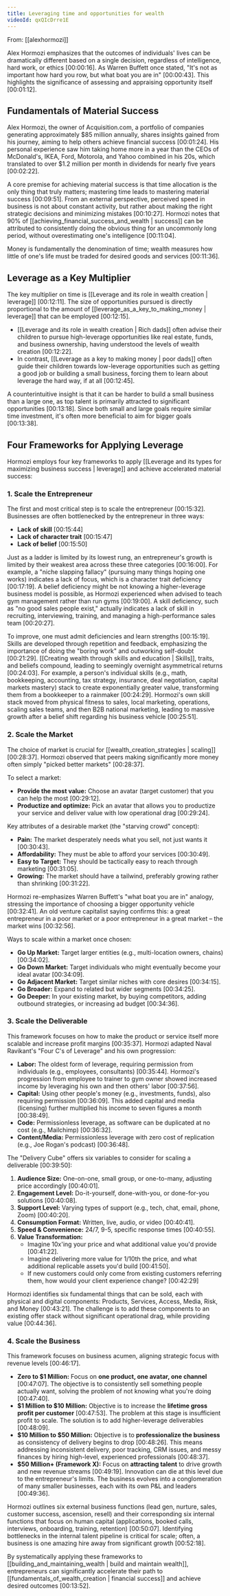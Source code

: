 ```yaml
---
title: Leveraging time and opportunities for wealth
videoId: qxQIcDrre1E
---
```


From: [[alexhormozi]] <br/> 

Alex Hormozi emphasizes that the outcomes of individuals' lives can be dramatically different based on a single decision, regardless of intelligence, hard work, or ethics <a class="yt-timestamp" data-t="00:00:16">[00:00:16]</a>. As Warren Buffett once stated, "It's not as important how hard you row, but what boat you are in" <a class="yt-timestamp" data-t="00:00:43">[00:00:43]</a>. This highlights the significance of assessing and appraising opportunity itself <a class="yt-timestamp" data-t="00:01:12">[00:01:12]</a>.

## Fundamentals of Material Success

Alex Hormozi, the owner of Acquisition.com, a portfolio of companies generating approximately $85 million annually, shares insights gained from his journey, aiming to help others achieve financial success <a class="yt-timestamp" data-t="00:01:24">[00:01:24]</a>. His personal experience saw him taking home more in a year than the CEOs of McDonald's, IKEA, Ford, Motorola, and Yahoo combined in his 20s, which translated to over $1.2 million per month in dividends for nearly five years <a class="yt-timestamp" data-t="00:02:22">[00:02:22]</a>.

A core premise for achieving material success is that time allocation is the only thing that truly matters; mastering time leads to mastering material success <a class="yt-timestamp" data-t="00:09:51">[00:09:51]</a>. From an external perspective, perceived speed in business is not about constant activity, but rather about making the right strategic decisions and minimizing mistakes <a class="yt-timestamp" data-t="00:10:27">[00:10:27]</a>. Hormozi notes that 90% of [[achieving_financial_success_and_wealth | success]] can be attributed to consistently doing the obvious thing for an uncommonly long period, without overestimating one's intelligence <a class="yt-timestamp" data-t="00:11:04">[00:11:04]</a>.

Money is fundamentally the denomination of time; wealth measures how little of one's life must be traded for desired goods and services <a class="yt-timestamp" data-t="00:11:36">[00:11:36]</a>.

## Leverage as a Key Multiplier

The key multiplier on time is [[Leverage and its role in wealth creation | leverage]] <a class="yt-timestamp" data-t="00:12:11">[00:12:11]</a>. The size of opportunities pursued is directly proportional to the amount of [[leverage_as_a_key_to_making_money | leverage]] that can be employed <a class="yt-timestamp" data-t="00:12:15">[00:12:15]</a>.

*   [[Leverage and its role in wealth creation | Rich dads]] often advise their children to pursue high-leverage opportunities like real estate, funds, and business ownership, having understood the levels of wealth creation <a class="yt-timestamp" data-t="00:12:22">[00:12:22]</a>.
*   In contrast, [[Leverage as a key to making money | poor dads]] often guide their children towards low-leverage opportunities such as getting a good job or building a small business, forcing them to learn about leverage the hard way, if at all <a class="yt-timestamp" data-t="00:12:45">[00:12:45]</a>.

A counterintuitive insight is that it can be harder to build a small business than a large one, as top talent is primarily attracted to significant opportunities <a class="yt-timestamp" data-t="00:13:18">[00:13:18]</a>. Since both small and large goals require similar time investment, it's often more beneficial to aim for bigger goals <a class="yt-timestamp" data-t="00:13:38">[00:13:38]</a>.

## Four Frameworks for Applying Leverage

Hormozi employs four key frameworks to apply [[Leverage and its types for maximizing business success | leverage]] and achieve accelerated material success:

### 1. Scale the Entrepreneur

The first and most critical step is to scale the entrepreneur <a class="yt-timestamp" data-t="00:15:32">[00:15:32]</a>. Businesses are often bottlenecked by the entrepreneur in three ways:
*   **Lack of skill** <a class="yt-timestamp" data-t="00:15:44">[00:15:44]</a>
*   **Lack of character trait** <a class="yt-timestamp" data-t="00:15:47">[00:15:47]</a>
*   **Lack of belief** <a class="yt-timestamp" data-t="00:15:50">[00:15:50]</a>

Just as a ladder is limited by its lowest rung, an entrepreneur's growth is limited by their weakest area across these three categories <a class="yt-timestamp" data-t="00:16:00">[00:16:00]</a>. For example, a "niche slapping fallacy" (pursuing many things hoping one works) indicates a lack of focus, which is a character trait deficiency <a class="yt-timestamp" data-t="00:17:19">[00:17:19]</a>. A belief deficiency might be not knowing a higher-leverage business model is possible, as Hormozi experienced when advised to teach gym management rather than run gyms <a class="yt-timestamp" data-t="00:19:00">[00:19:00]</a>. A skill deficiency, such as "no good sales people exist," actually indicates a lack of skill in recruiting, interviewing, training, and managing a high-performance sales team <a class="yt-timestamp" data-t="00:20:27">[00:20:27]</a>.

To improve, one must admit deficiencies and learn strengths <a class="yt-timestamp" data-t="00:15:19">[00:15:19]</a>. Skills are developed through repetition and feedback, emphasizing the importance of doing the "boring work" and outworking self-doubt <a class="yt-timestamp" data-t="00:21:29">[00:21:29]</a>. [[Creating wealth through skills and education | Skills]], traits, and beliefs compound, leading to seemingly overnight asymmetrical returns <a class="yt-timestamp" data-t="00:24:03">[00:24:03]</a>. For example, a person's individual skills (e.g., math, bookkeeping, accounting, tax strategy, insurance, deal negotiation, capital markets mastery) stack to create exponentially greater value, transforming them from a bookkeeper to a rainmaker <a class="yt-timestamp" data-t="00:24:29">[00:24:29]</a>. Hormozi's own skill stack moved from physical fitness to sales, local marketing, operations, scaling sales teams, and then B2B national marketing, leading to massive growth after a belief shift regarding his business vehicle <a class="yt-timestamp" data-t="00:25:51">[00:25:51]</a>.

### 2. Scale the Market

The choice of market is crucial for [[wealth_creation_strategies | scaling]] <a class="yt-timestamp" data-t="00:28:37">[00:28:37]</a>. Hormozi observed that peers making significantly more money often simply "picked better markets" <a class="yt-timestamp" data-t="00:28:37">[00:28:37]</a>.

To select a market:
*   **Provide the most value:** Choose an avatar (target customer) that you can help the most <a class="yt-timestamp" data-t="00:29:12">[00:29:12]</a>.
*   **Productize and optimize:** Pick an avatar that allows you to productize your service and deliver value with low operational drag <a class="yt-timestamp" data-t="00:29:24">[00:29:24]</a>.

Key attributes of a desirable market (the "starving crowd" concept):
*   **Pain:** The market desperately needs what you sell, not just wants it <a class="yt-timestamp" data-t="00:30:43">[00:30:43]</a>.
*   **Affordability:** They must be able to afford your services <a class="yt-timestamp" data-t="00:30:49">[00:30:49]</a>.
*   **Easy to Target:** They should be tactically easy to reach through marketing <a class="yt-timestamp" data-t="00:31:05">[00:31:05]</a>.
*   **Growing:** The market should have a tailwind, preferably growing rather than shrinking <a class="yt-timestamp" data-t="00:31:22">[00:31:22]</a>.

Hormozi re-emphasizes Warren Buffett's "what boat you are in" analogy, stressing the importance of choosing a bigger opportunity vehicle <a class="yt-timestamp" data-t="00:32:41">[00:32:41]</a>. An old venture capitalist saying confirms this: a great entrepreneur in a poor market or a poor entrepreneur in a great market – the market wins <a class="yt-timestamp" data-t="00:32:56">[00:32:56]</a>.

Ways to scale within a market once chosen:
*   **Go Up Market:** Target larger entities (e.g., multi-location owners, chains) <a class="yt-timestamp" data-t="00:34:02">[00:34:02]</a>.
*   **Go Down Market:** Target individuals who might eventually become your ideal avatar <a class="yt-timestamp" data-t="00:34:09">[00:34:09]</a>.
*   **Go Adjacent Market:** Target similar niches with core desires <a class="yt-timestamp" data-t="00:34:15">[00:34:15]</a>.
*   **Go Broader:** Expand to related but wider segments <a class="yt-timestamp" data-t="00:34:25">[00:34:25]</a>.
*   **Go Deeper:** In your existing market, by buying competitors, adding outbound strategies, or increasing ad budget <a class="yt-timestamp" data-t="00:34:36">[00:34:36]</a>.

### 3. Scale the Deliverable

This framework focuses on how to make the product or service itself more scalable and increase profit margins <a class="yt-timestamp" data-t="00:35:37">[00:35:37]</a>. Hormozi adapted Naval Ravikant's "Four C's of Leverage" and his own progression:

*   **Labor:** The oldest form of leverage, requiring permission from individuals (e.g., employees, consultants) <a class="yt-timestamp" data-t="00:35:44">[00:35:44]</a>. Hormozi's progression from employee to trainer to gym owner showed increased income by leveraging his own and then others' labor <a class="yt-timestamp" data-t="00:37:56">[00:37:56]</a>.
*   **Capital:** Using other people's money (e.g., investments, funds), also requiring permission <a class="yt-timestamp" data-t="00:36:09">[00:36:09]</a>. This added capital and media (licensing) further multiplied his income to seven figures a month <a class="yt-timestamp" data-t="00:38:49">[00:38:49]</a>.
*   **Code:** Permissionless leverage, as software can be duplicated at no cost (e.g., Mailchimp) <a class="yt-timestamp" data-t="00:36:32">[00:36:32]</a>.
*   **Content/Media:** Permissionless leverage with zero cost of replication (e.g., Joe Rogan's podcast) <a class="yt-timestamp" data-t="00:36:48">[00:36:48]</a>.

The "Delivery Cube" offers six variables to consider for scaling a deliverable <a class="yt-timestamp" data-t="00:39:50">[00:39:50]</a>:
1.  **Audience Size:** One-on-one, small group, or one-to-many, adjusting price accordingly <a class="yt-timestamp" data-t="00:40:01">[00:40:01]</a>.
2.  **Engagement Level:** Do-it-yourself, done-with-you, or done-for-you solutions <a class="yt-timestamp" data-t="00:40:08">[00:40:08]</a>.
3.  **Support Level:** Varying types of support (e.g., tech, chat, email, phone, Zoom) <a class="yt-timestamp" data-t="00:40:20">[00:40:20]</a>.
4.  **Consumption Format:** Written, live, audio, or video <a class="yt-timestamp" data-t="00:40:41">[00:40:41]</a>.
5.  **Speed & Convenience:** 24/7, 9-5, specific response times <a class="yt-timestamp" data-t="00:40:55">[00:40:55]</a>.
6.  **Value Transformation:**
    *   Imagine 10x'ing your price and what additional value you'd provide <a class="yt-timestamp" data-t="00:41:22">[00:41:22]</a>.
    *   Imagine delivering more value for 1/10th the price, and what additional replicable assets you'd build <a class="yt-timestamp" data-t="00:41:50">[00:41:50]</a>.
    *   If new customers could only come from existing customers referring them, how would your client experience change? <a class="yt-timestamp" data-t="00:42:29">[00:42:29]</a>

Hormozi identifies six fundamental things that can be sold, each with physical and digital components: Products, Services, Access, Media, Risk, and Money <a class="yt-timestamp" data-t="00:43:21">[00:43:21]</a>. The challenge is to add these components to an existing offer stack without significant operational drag, while providing value <a class="yt-timestamp" data-t="00:44:36">[00:44:36]</a>.

### 4. Scale the Business

This framework focuses on business acumen, aligning strategic focus with revenue levels <a class="yt-timestamp" data-t="00:46:17">[00:46:17]</a>.

*   **Zero to $1 Million:** Focus on **one product, one avatar, one channel** <a class="yt-timestamp" data-t="00:47:07">[00:47:07]</a>. The objective is to consistently sell something people actually want, solving the problem of not knowing what you're doing <a class="yt-timestamp" data-t="00:47:40">[00:47:40]</a>.
*   **$1 Million to $10 Million:** Objective is to increase the **lifetime gross profit per customer** <a class="yt-timestamp" data-t="00:47:53">[00:47:53]</a>. The problem at this stage is insufficient profit to scale. The solution is to add higher-leverage deliverables <a class="yt-timestamp" data-t="00:48:09">[00:48:09]</a>.
*   **$10 Million to $50 Million:** Objective is to **professionalize the business** as consistency of delivery begins to drop <a class="yt-timestamp" data-t="00:48:26">[00:48:26]</a>. This means addressing inconsistent delivery, poor tracking, CRM issues, and messy finances by hiring high-level, experienced professionals <a class="yt-timestamp" data-t="00:48:37">[00:48:37]</a>.
*   **$50 Million+ (Framework X):** Focus on **attracting talent** to drive growth and new revenue streams <a class="yt-timestamp" data-t="00:49:19">[00:49:19]</a>. Innovation can die at this level due to the entrepreneur's limits. The business evolves into a conglomeration of many smaller businesses, each with its own P&L and leaders <a class="yt-timestamp" data-t="00:49:36">[00:49:36]</a>.

Hormozi outlines six external business functions (lead gen, nurture, sales, customer success, ascension, resell) and their corresponding six internal functions that focus on human capital (applications, booked calls, interviews, onboarding, training, retention) <a class="yt-timestamp" data-t="00:50:07">[00:50:07]</a>. Identifying bottlenecks in the internal talent pipeline is critical for scale; often, a business is one amazing hire away from significant growth <a class="yt-timestamp" data-t="00:52:18">[00:52:18]</a>.

By systematically applying these frameworks to [[building_and_maintaining_wealth | build and maintain wealth]], entrepreneurs can significantly accelerate their path to [[fundamentals_of_wealth_creation | financial success]] and achieve desired outcomes <a class="yt-timestamp" data-t="00:13:52">[00:13:52]</a>.